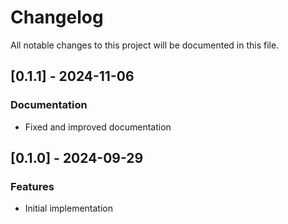 # Changelog

All notable changes to this project will be documented in this file.

## [0.1.1] - 2024-11-06

### Documentation

- Fixed and improved documentation

## [0.1.0] - 2024-09-29

### Features

- Initial implementation
